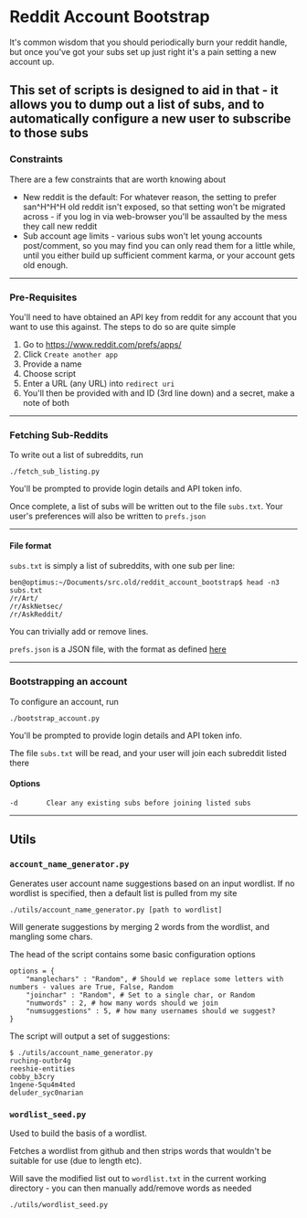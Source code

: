 Reddit Account Bootstrap
===========================


It's common wisdom that you should periodically burn your reddit handle, but once you've got your subs set up just right it's a pain setting a new account up.

This set of scripts is designed to aid in that - it allows you to dump out a list of subs, and to automatically configure a new user to subscribe to those subs
----

### Constraints

There are a few constraints that are worth knowing about

* New reddit is the default: For whatever reason, the setting to prefer san^H^H^H old reddit isn't exposed, so that setting won't be migrated across - if you log in via web-browser you'll be assaulted by the mess they call new reddit
* Sub account age limits - various subs won't let young accounts post/comment, so you may find you can only read them for a little while, until you either build up sufficient comment karma, or your account gets old enough.


----

### Pre-Requisites

You'll need to have obtained an API key from reddit for any account that you want to use this against. The steps to do so are quite simple

1. Go to https://www.reddit.com/prefs/apps/
1. Click `Create another app`
1. Provide a name
1. Choose script
1. Enter a URL (any URL) into `redirect uri`
1. You'll then be provided with and ID (3rd line down) and a secret, make a note of both

----

### Fetching Sub-Reddits

To write out a list of subreddits, run

    ./fetch_sub_listing.py

You'll be prompted to provide login details and API token info.

Once complete, a list of subs will be written out to the file `subs.txt`. Your user's preferences will also be written to `prefs.json`

----

#### File format

`subs.txt` is simply a list of subreddits, with one sub per line:

    ben@optimus:~/Documents/src.old/reddit_account_bootstrap$ head -n3 subs.txt 
    /r/Art/
    /r/AskNetsec/
    /r/AskReddit/

You can trivially add or remove lines.

`prefs.json` is a JSON file, with the format as defined [here](https://old.reddit.com/dev/api#GET_api_v1_me_prefs)

----

### Bootstrapping an account

To configure an account, run

    ./bootstrap_account.py

You'll be prompted to provide login details and API token info.

The file `subs.txt` will be read, and your user will join each subreddit listed there

#### Options

    -d       Clear any existing subs before joining listed subs


----

## Utils

### `account_name_generator.py`

Generates user account name suggestions based on an input wordlist. If no wordlist is specified, then a default list is pulled from my site

    ./utils/account_name_generator.py [path to wordlist]

Will generate suggestions by merging 2 words from the wordlist, and mangling some chars.

The head of the script contains some basic configuration options

    options = {
        "manglechars" : "Random", # Should we replace some letters with numbers - values are True, False, Random
        "joinchar" : "Random", # Set to a single char, or Random
        "numwords" : 2, # how many words should we join
        "numsuggestions" : 5, # how many usernames should we suggest?
    }

The script will output a set of suggestions:

    $ ./utils/account_name_generator.py 
    ruching-outbr4g
    reeshie-entities
    cobby_b3cry
    1ngene-5qu4m4ted
    deluder_syc0narian


### `wordlist_seed.py`

Used to build the basis of a wordlist.

Fetches a wordlist from github and then strips words that wouldn't be suitable for use (due to length etc).

Will save the modified list out to `wordlist.txt` in the current working directory - you can then manually add/remove words as needed

    ./utils/wordlist_seed.py


